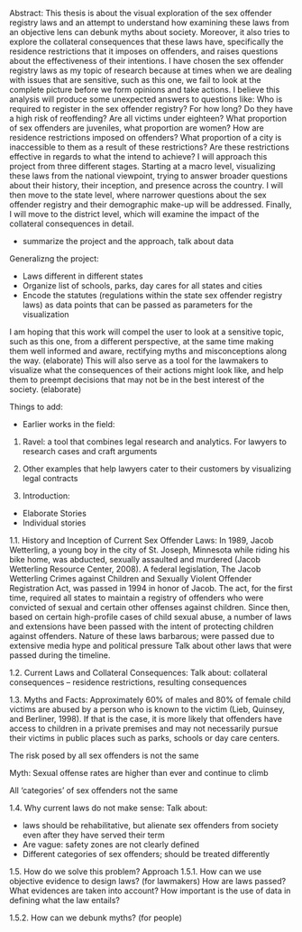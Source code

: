 Abstract:
This thesis is about the visual exploration of the sex offender registry laws and an attempt to understand how examining these laws from an objective lens can debunk myths about society. Moreover, it also tries to explore the collateral consequences that these laws have, specifically the residence restrictions that it imposes on offenders, and raises questions about the effectiveness of their intentions.
I have chosen the sex offender registry laws as my topic of research because at times when we are dealing with issues that are sensitive, such as this one, we fail to look at the complete picture before we form opinions and take actions. I believe this analysis will produce some unexpected answers to questions like: Who is required to register in the sex offender registry? For how long? Do they have a high risk of reoffending? Are all victims under eighteen? What proportion of sex offenders are juveniles, what proportion are women? How are residence restrictions imposed on offenders? What proportion of a city is inaccessible to them as a result of these restrictions? Are these restrictions effective in regards to what the intend to achieve?
I will approach this project from three different stages. Starting at a macro level, visualizing these laws from the national viewpoint, trying to answer broader questions about their history, their inception, and presence across the country. I will then move to the state level, where narrower questions about the sex offender registry and their demographic make-up will be addressed. Finally, I will move to the district level, which will examine the impact of the collateral consequences in detail.
- summarize the project and the approach, talk about data

Generalizng the project:
- Laws different in different states
- Organize list of schools, parks, day cares for all states and cities
- Encode the statutes (regulations within the state sex offender registry laws) as data points that can be passed as parameters for the visualization

I am hoping that this work will compel the user to look at a sensitive topic, such as this one, from a different perspective, at the same time making them well informed and aware, rectifying myths and misconceptions along the way. (elaborate)
This will also serve as a tool for the lawmakers to visualize what the consequences of their actions might look like, and help them to preempt decisions that may not be in the best interest of the society. (elaborate)

Things to add:
- Earlier works in the field: 
1. Ravel: a tool that combines legal research and analytics. For lawyers to research cases and craft arguments
2. Other examples that help lawyers cater to their customers by visualizing legal contracts





1.	Introduction:
-	Elaborate Stories
-	Individual stories

1.1.	History and Inception of Current Sex Offender Laws:
In 1989, Jacob Wetterling, a young boy in the city of St. Joseph, Minnesota while riding his bike home, was abducted, sexually assaulted and murdered (Jacob Wetterling Resource Center, 2008). A federal legislation, The Jacob Wetterling Crimes against Children and Sexually Violent Offender Registration Act, was passed in 1994 in honor of Jacob. The act, for the first time, required all states to maintain a registry of offenders who were convicted of sexual and certain other offenses against children. Since then, based on certain high-profile cases of child sexual abuse, a number of laws and extensions have been passed with the intent of protecting children against offenders. Nature of these laws barbarous; were passed due to extensive media hype and political pressure 
Talk about other laws that were passed during the timeline.

1.2.	Current Laws and Collateral Consequences:
Talk about: collateral consequences – residence restrictions, resulting consequences


1.3.	Myths and Facts:
Approximately 60% of males and 80% of female child victims are abused by a person who is known to the victim (Lieb, Quinsey, and Berliner, 1998). If that is the case, it is more likely that offenders have access to children in a private premises and may not necessarily pursue their victims in public places such as parks, schools or day care centers.

The risk posed by all sex offenders is not the same

Myth: Sexual offense rates are higher than ever and continue to climb

All ‘categories’ of sex offenders not the same

1.4.	Why current laws do not make sense:
Talk about: 
-	laws should be rehabilitative, but alienate sex offenders from society even after they have served their term
-	Are vague: safety zones are not clearly defined
-	Different categories of sex offenders; should be treated differently

1.5.	How do we solve this problem?
Approach
1.5.1.	How can we use objective evidence to design laws? (for lawmakers)
How are laws passed?
What evidences are taken into account?
How important is the use of data in defining what the law entails?

1.5.2.	How can we debunk myths? (for people)
